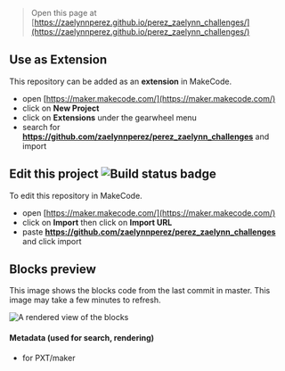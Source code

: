 
> Open this page at [https://zaelynnperez.github.io/perez_zaelynn_challenges/](https://zaelynnperez.github.io/perez_zaelynn_challenges/)

## Use as Extension

This repository can be added as an **extension** in MakeCode.

* open [https://maker.makecode.com/](https://maker.makecode.com/)
* click on **New Project**
* click on **Extensions** under the gearwheel menu
* search for **https://github.com/zaelynnperez/perez_zaelynn_challenges** and import

## Edit this project ![Build status badge](https://github.com/zaelynnperez/perez_zaelynn_challenges/workflows/MakeCode/badge.svg)

To edit this repository in MakeCode.

* open [https://maker.makecode.com/](https://maker.makecode.com/)
* click on **Import** then click on **Import URL**
* paste **https://github.com/zaelynnperez/perez_zaelynn_challenges** and click import

## Blocks preview

This image shows the blocks code from the last commit in master.
This image may take a few minutes to refresh.

![A rendered view of the blocks](https://github.com/zaelynnperez/perez_zaelynn_challenges/raw/master/.github/makecode/blocks.png)

#### Metadata (used for search, rendering)

* for PXT/maker
<script src="https://makecode.com/gh-pages-embed.js"></script><script>makeCodeRender("{{ site.makecode.home_url }}", "{{ site.github.owner_name }}/{{ site.github.repository_name }}");</script>
